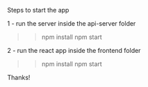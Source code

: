 Steps to start the app

1 - run the server inside the api-server folder
  >> npm install
  >> npm start

2 - run the react app inside the frontend folder
  >> npm install
  >> npm start

Thanks!
